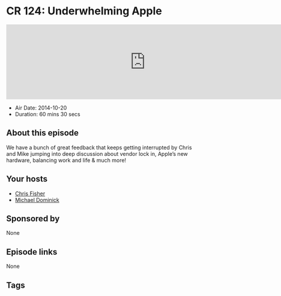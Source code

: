 # CR 124: Underwhelming Apple

<iframe src="https://player.fireside.fm/v2/MLf2ZzhC+3vSiYA9J?theme=dark" width="740" height="200" frameborder="0" scrolling="no"></iframe>

* Air Date: 2014-10-20
* Duration: 60 mins 30 secs

## About this episode

We have a bunch of great feedback that keeps getting interrupted by Chris and Mike jumping into deep discussion about vendor lock in, Apple’s new hardware, balancing work and life & much more!

## Your hosts
* [Chris Fisher](https://coder.show/hosts/chrislas)
* [Michael Dominick](https://coder.show/hosts/michael)

## Sponsored by

None



## Episode links

None



## Tags

